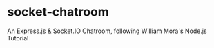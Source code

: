 socket-chatroom
===============

An Express.js &amp; Socket.IO Chatroom, following William Mora's Node.js Tutorial
